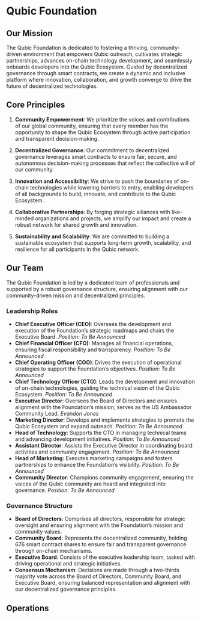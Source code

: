 # Qubic Foundation
## Our Mission 

The Qubic Foundation is dedicated to fostering a thriving, community-driven environment that empowers Qubic outreach, cultivates strategic partnerships, advances on-chain technology development, and seamlessly onboards developers into the Qubic Ecosystem. Guided by decentralized governance through smart contracts, we create a dynamic and inclusive platform where innovation, collaboration, and growth converge to drive the future of decentralized technologies.

## Core Principles

1. **Community Empowerment**: We prioritize the voices and contributions of our global community, ensuring that every member has the opportunity to shape the Qubic Ecosystem through active participation and transparent decision-making.

2. **Decentralized Governance**: Our commitment to decentralized governance leverages smart contracts to ensure fair, secure, and autonomous decision-making processes that reflect the collective will of our community.

3. **Innovation and Accessibility**: We strive to push the boundaries of on-chain technologies while lowering barriers to entry, enabling developers of all backgrounds to build, innovate, and contribute to the Qubic Ecosystem.

4. **Collaborative Partnerships**: By forging strategic alliances with like-minded organizations and projects, we amplify our impact and create a robust network for shared growth and innovation.

5. **Sustainability and Scalability**: We are committed to building a sustainable ecosystem that supports long-term growth, scalability, and resilience for all participants in the Qubic network.

<!-- ## Our Team
CEO - Organizes Foundation roadmaps and controls the exective board - TBA
CFO - Handles all matters of finance - TBA
COO - Executes operations 
CTO - Creates 
Executive Director - Controls the Board of Directors - Evandon Jones (US Ambassador Community Lead) -
Marketing Director - TBA
Head of Technology - TBA
Assistant Director - TBA 
Head of Marketing - TBA
Community Director - TBA
Board of Directors - Comprised of all directors
Community Board - 676 Smart Contract Shares
Executive Board - comprised of executive branch
Concensus is met by a 2-3 vote between the three boards.

```markdown
# Qubic Foundation Mission Statement

The Qubic Foundation is dedicated to fostering a thriving, community-driven environment that empowers Qubic outreach, cultivates strategic partnerships, advances on-chain technology development, and seamlessly onboards developers into the Qubic Ecosystem. Guided by decentralized governance through smart contracts, we create a dynamic and inclusive platform where innovation, collaboration, and growth converge to drive the future of decentralized technologies.

## Core Principles

1. **Community Empowerment**: We prioritize the voices and contributions of our global community, ensuring that every member has the opportunity to shape the Qubic Ecosystem through active participation and transparent decision-making.

2. **Decentralized Governance**: Our commitment to decentralized governance leverages smart contracts to ensure fair, secure, and autonomous decision-making processes that reflect the collective will of our community.

3. **Innovation and Accessibility**: We strive to push the boundaries of on-chain technologies while lowering barriers to entry, enabling developers of all backgrounds to build, innovate, and contribute to the Qubic Ecosystem.

4. **Collaborative Partnerships**: By forging strategic alliances with like-minded organizations and projects, we amplify our impact and create a robust network for shared growth and innovation.

5. **Sustainability and Scalability**: We are committed to building a sustainable ecosystem that supports long-term growth, scalability, and resilience for all participants in the Qubic network. -->

## Our Team

The Qubic Foundation is led by a dedicated team of professionals and supported by a robust governance structure, ensuring alignment with our community-driven mission and decentralized principles.

### Leadership Roles

- **Chief Executive Officer (CEO)**: Oversees the development and execution of the Foundation’s strategic roadmaps and chairs the Executive Board. *Position: To Be Announced*
- **Chief Financial Officer (CFO)**: Manages all financial operations, ensuring fiscal responsibility and transparency. *Position: To Be Announced*
- **Chief Operating Officer (COO)**: Drives the execution of operational strategies to support the Foundation’s objectives. *Position: To Be Announced*
- **Chief Technology Officer (CTO)**: Leads the development and innovation of on-chain technologies, guiding the technical vision of the Qubic Ecosystem. *Position: To Be Announced*
- **Executive Director**: Oversees the Board of Directors and ensures alignment with the Foundation’s mission; serves as the US Ambassador Community Lead. *Evandon Jones*
- **Marketing Director**: Develops and implements strategies to promote the Qubic Ecosystem and expand outreach. *Position: To Be Announced*
- **Head of Technology**: Supports the CTO in managing technical teams and advancing development initiatives. *Position: To Be Announced*
- **Assistant Director**: Assists the Executive Director in coordinating board activities and community engagement. *Position: To Be Announced*
- **Head of Marketing**: Executes marketing campaigns and fosters partnerships to enhance the Foundation’s visibility. *Position: To Be Announced*
- **Community Director**: Champions community engagement, ensuring the voices of the Qubic community are heard and integrated into governance. *Position: To Be Announced*

### Governance Structure

- **Board of Directors**: Comprises all directors, responsible for strategic oversight and ensuring alignment with the Foundation’s mission and community values.
- **Community Board**: Represents the decentralized community, holding 676 smart contract shares to ensure fair and transparent governance through on-chain mechanisms.
- **Executive Board**: Consists of the executive leadership team, tasked with driving operational and strategic initiatives.
- **Consensus Mechanism**: Decisions are made through a two-thirds majority vote across the Board of Directors, Community Board, and Executive Board, ensuring balanced representation and alignment with our decentralized governance principles.



## Operations 
